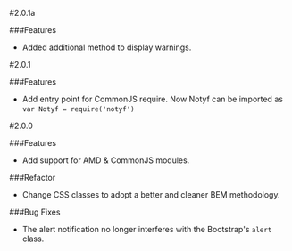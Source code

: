#2.0.1a

###Features

* Added additional method to display warnings.

#2.0.1

###Features

* Add entry point for CommonJS require. Now Notyf can be imported as `var Notyf = require('notyf')`

#2.0.0

###Features

* Add support for AMD & CommonJS modules.

###Refactor

* Change CSS classes to adopt a better and cleaner BEM methodology.

###Bug Fixes

* The alert notification no longer interferes with the Bootstrap's `alert` class. 